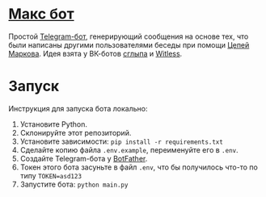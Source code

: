 # [Макс бот](https://t.me/maxzens_bot)

Простой [Telegram-бот](https://t.me/maxzens_bot), генерирующий сообщения на основе тех, что были написаны другими пользователями беседы при помощи [Цепей Маркова](https://habr.com/en/post/455762/). Идея взята у ВК-ботов [сглыпа](https://vk.com/sglypa) и [Witless](https://vk.com/witless).


# Запуск

Инструкция для запуска бота локально:

1. Установите Python.
2. Склонируйте этот репозиторий.
3. Установите зависимости: `pip install -r requirements.txt`
4. Сделайте копию файла `.env.example`, переименуйте его в `.env`.
5. Создайте Telegram-бота у [BotFather](https://t.me/botfather).
6. Токен этого бота засуньте в файл `.env`, что бы получилось что-то по типу `TOKEN=asd123`
7. Запустите бота: `python main.py`
